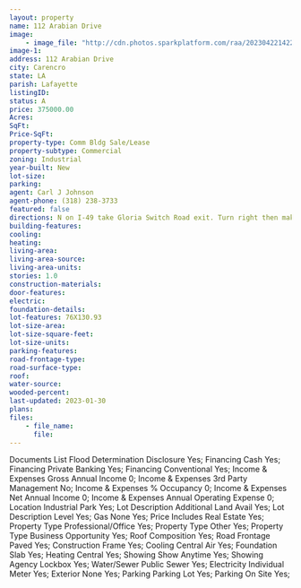 ```yaml
---
layout: property
name: 112 Arabian Drive
image:
    - image_file: "http://cdn.photos.sparkplatform.com/raa/20230422142259878350000000.jpg"
image-1:
address: 112 Arabian Drive
city: Carencro
state: LA
parish: Lafayette
listingID: 
status: A
price: 375000.00
Acres: 
SqFt: 
Price-SqFt: 
property-type: Comm Bldg Sale/Lease
property-subtype: Commercial
zoning: Industrial
year-built: New
lot-size: 
parking: 
agent: Carl J Johnson
agent-phone: (318) 238-3733
featured: false
directions: N on I-49 take Gloria Switch Road exit. Turn right then make an immediate left onto the service road. Take a right onto Thoroughbred (just after Prejean's Restaurant). Left onto Arabian Drive. Building will be on the right.
building-features: 
cooling: 
heating: 
living-area: 
living-area-source: 
living-area-units: 
stories: 1.0
construction-materials: 
door-features: 
electric: 
foundation-details: 
lot-features: 76X130.93
lot-size-area: 
lot-size-square-feet: 
lot-size-units: 
parking-features: 
road-frontage-type: 
road-surface-type: 
roof: 
water-source: 
wooded-percent: 
last-updated: 2023-01-30
plans: 
files:
    - file_name:
      file:
---
```

Documents List	Flood Determination Disclosure	Yes;
Financing	Cash	Yes;
Financing	Private Banking	Yes;
Financing	Conventional	Yes;
Income & Expenses	Gross Annual Income	0;
Income & Expenses	3rd Party Management	No;
Income & Expenses	% Occupancy	0;
Income & Expenses	Net Annual Income	0;
Income & Expenses	Annual Operating Expense	0;
Location	Industrial Park	Yes;
Lot Description	Additional Land Avail	Yes;
Lot Description	Level	Yes;
Gas	None	Yes;
Price Includes	Real Estate	Yes;
Property Type	Professional/Office	Yes;
Property Type	Other	Yes;
Property Type	Business Opportunity	Yes;
Roof	Composition	Yes;
Road Frontage	Paved	Yes;
Construction	Frame	Yes;
Cooling	Central Air	Yes;
Foundation	Slab	Yes;
Heating	Central	Yes;
Showing	Show Anytime	Yes;
Showing	Agency Lockbox	Yes;
Water/Sewer	Public Sewer	Yes;
Electricity	Individual Meter	Yes;
Exterior	None	Yes;
Parking	Parking Lot	Yes;
Parking	On Site	Yes;

